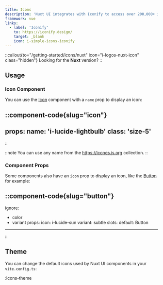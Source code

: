 ```yaml
---
title: Icons
description: 'Nuxt UI integrates with Iconify to access over 200,000+ icons.'
framework: vue
links:
  - label: 'Iconify'
    to: https://iconify.design/
    target: _blank
    icon: i-simple-icons-iconify
---
```


::callout{to="/getting-started/icons/nuxt" icon="i-logos-nuxt-icon" class="hidden"}
Looking for the **Nuxt** version?
::

## Usage

### Icon Component

You can use the [Icon](/components/icon) component with a `name` prop to display an icon:

::component-code{slug="icon"}
---
props:
  name: 'i-lucide-lightbulb'
  class: 'size-5'
---
::

::note
You can use any name from the <https://icones.js.org> collection.
::

### Component Props

Some components also have an `icon` prop to display an icon, like the [Button](/components/button) for example:

::component-code{slug="button"}
---
ignore:
  - color
  - variant
props:
  icon: i-lucide-sun
  variant: subtle
slots:
  default: Button
---
::

## Theme

You can change the default icons used by Nuxt UI components in your `vite.config.ts`:

:icons-theme
